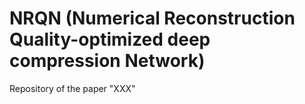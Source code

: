 # NRQN (Numerical Reconstruction Quality-optimized deep compression Network)
Repository of the paper "XXX"
